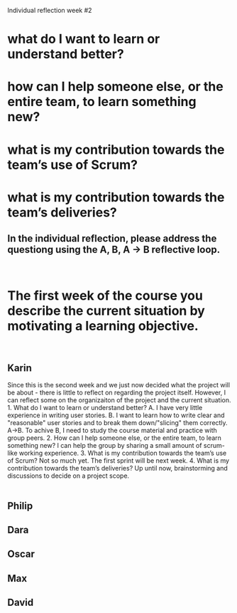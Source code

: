 Individual reflection week #2


<h1>what do I want to learn or understand better?</h>
<h1>how can I help someone else, or the entire team, to learn something new?</h>
<h1>what is my contribution towards the team’s use of Scrum?</h>
<h1>what is my contribution towards the team’s deliveries?</h>
<br>
<h2>In the individual reflection, please address the questiong using the A, B, A -> B reflective loop.</h2>
<br>
<h1>The first week of the course you describe the current situation by motivating a learning objective.</h1>
<br>
<h2>Karin</h2> 
    Since this is the second week and we just now decided what the project will be about - there is little to reflect on regarding the project itself. However, I can reflect some on the organizaiton of the project and the current situation. 
    1. What do I want to learn or understand better?
        A. I have very little experience in writing user stories.
        B. I want to learn how to write clear and "reasonable" user stories and to break them down/"slicing" them correctly.
        A->B. To achive B, I need to study the course material and practice with group peers.
    2. How can I help someone else, or the entire team, to learn something new?
        I can help the group by sharing a small amount of scrum-like working experience.
    3. What is my contribution towards the team’s use of Scrum?
        Not so much yet. The first sprint will be next week.
    4. What is my contribution towards the team’s deliveries?
        Up until now, brainstorming and discussions to decide on a project scope.
<br>
<br>
<h2>Philip</h>
<br>
<h2>Dara</h>
<br>
<h2>Oscar</h>
<br>
<h2>Max</h>
<br>
<h2>David</h>
<br>

